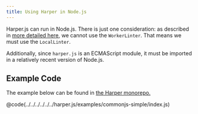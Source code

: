 ```yaml
---
title: Using Harper in Node.js
---
```


Harper.js can run in Node.js.
There is just one consideration: as described in [more detailed here](./linting), we cannot use the `WorkerLinter`.
That means we must use the `LocalLinter`.

Additionally, since `harper.js` is an ECMAScript module, it must be imported in a relatively recent version of Node.js.

## Example Code

The example below can be found in [the Harper monorepo.](https://github.com/Automattic/harper/tree/master/packages/harper.js/examples/commonjs-simple)

@code(../../../../../../harper.js/examples/commonjs-simple/index.js)
